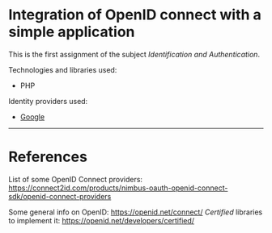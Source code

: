 # Integration of OpenID connect with a simple application

This is the first assignment of the subject _Identification and Authentication_.


Technologies and libraries used:
  - PHP


Identity providers used:

  - [Google](https://developers.google.com/identity/protocols/OpenIDConnect#authenticatingtheuser)


-----------------------------------------------------------------------------------------

# References

List of some OpenID Connect providers: https://connect2id.com/products/nimbus-oauth-openid-connect-sdk/openid-connect-providers

Some general info on OpenID: https://openid.net/connect/
_Certified_ libraries to implement it: https://openid.net/developers/certified/


